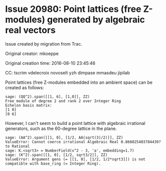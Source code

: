 # Issue 20980: Point lattices (free Z-modules) generated by algebraic real vectors

Issue created by migration from Trac.

Original creator: mkoeppe

Original creation time: 2016-08-10 23:45:46

CC:  tscrim vdelecroix novoselt yzh dimpase mmasdeu jipilab

Point lattices (free Z-modules embedded into an ambient space) can be created as follows:

```
sage: (QQ^2).span([[1, 6], [1,0]], ZZ)
Free module of degree 2 and rank 2 over Integer Ring
Echelon basis matrix:
[1 0]
[0 6]
```

However, I can't seem to build a point lattice with algebraic irrational generators, such as the 60-degree lattice in the plane.

```
sage: (AA^2).span([[1, 0], [1/2, AA(sqrt(3)/2)]], ZZ)
ValueError: Cannot coerce irrational Algebraic Real 0.866025403784439? to Rational
sage: K.<sqrt3> = NumberField(x^2 - 3, 'a', embedding=1.7)
sage: (K^2).span([[1, 0], [1/2, sqrt3/2]], ZZ)
ValueError: Argument gens (= [[1, 0], [1/2, 1/2*sqrt3]]) is not compatible with base_ring (= Integer Ring).
```

